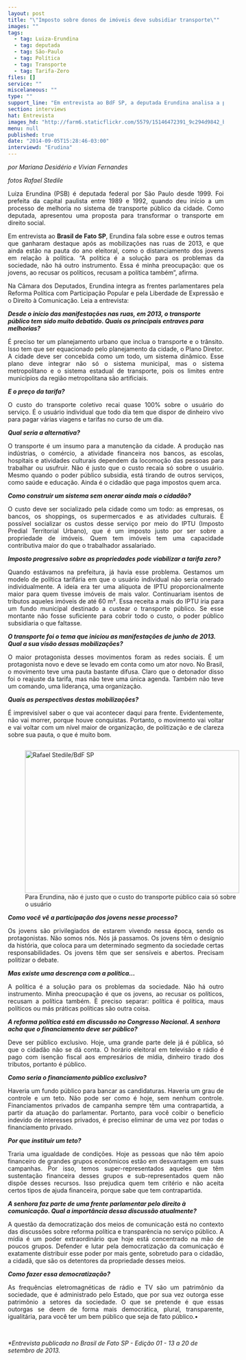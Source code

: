 ```yaml
---
layout: post
title: "\"Imposto sobre donos de imóveis deve subsidiar transporte\""
images: ""
tags:
  - tag: Luiza-Erundina
  - tag: deputada
  - tag: São-Paulo
  - tag: Política
  - tag: Transporte
  - tag: Tarifa-Zero
files: []
service: ""
miscelaneous: ""
type: ""
support_line: "Em entrevista ao BdF SP, a deputada Erundina analisa a política a partir dos protestos populares"
section: interviews
hat: Entrevista
images_hd: "http://farm6.staticflickr.com/5579/15146472391_9c294d9842_b.jpg"
menu: null
published: true
date: "2014-09-05T15:28:46-03:00"
interviewd: "Erudina"
---
```

<p><em>por Mariana Desid&eacute;rio e Vivian Fernandes</em></p>

<p><em>fotos Rafael Stedile</em></p>

<p style="text-align:justify">Luiza Erundina (PSB) &eacute; deputada federal por S&atilde;o Paulo desde 1999. Foi prefeita da capital paulista entre 1989 e 1992, quando deu in&iacute;cio a um processo de melhoria no sistema de transporte p&uacute;blico da cidade. Como deputada, apresentou uma proposta para transformar o transporte em direito social.&nbsp;</p>

<p style="text-align:justify">Em entrevista ao <strong>Brasil de Fato SP</strong>, Erundina fala sobre esse e outros temas que ganharam destaque ap&oacute;s as&nbsp;mobiliza&ccedil;&otilde;es nas ruas de 2013, e que ainda est&atilde;o na pauta do ano eleitoral, como o distanciamento dos jovens em rela&ccedil;&atilde;o &agrave; pol&iacute;tica. &ldquo;A pol&iacute;tica &eacute; a solu&ccedil;&atilde;o para os problemas da sociedade, n&atilde;o h&aacute; outro instrumento. Essa &eacute; minha preocupa&ccedil;&atilde;o: que os jovens, ao recusar os pol&iacute;ticos, recusam a pol&iacute;tica tamb&eacute;m&rdquo;, afirma.</p>

<p style="text-align:justify">Na C&acirc;mara dos Deputados, Erundina integra as frentes parlamentares pela Reforma Pol&iacute;tica com Participa&ccedil;&atilde;o Popular e pela Liberdade de Express&atilde;o e o Direito &agrave; Comunica&ccedil;&atilde;o.&nbsp;Leia a entrevista:</p>

<p><strong><em>Desde o in&iacute;cio das manifesta&ccedil;&otilde;es nas ruas, em 2013, o transporte p&uacute;blico tem sido muito debatido. Quais os principais entraves para melhorias?</em></strong></p>

<p style="text-align:justify">&Eacute; preciso ter um planejamento urbano que inclua o transporte e o tr&acirc;nsito. Isso tem que ser equacionado pelo planejamento da cidade, o Plano Diretor. A cidade deve ser concebida como um todo, um sistema din&acirc;mico. Esse plano deve integrar n&atilde;o s&oacute; o sistema municipal, mas o sistema metropolitano e o sistema estadual de transporte, pois os limites entre munic&iacute;pios da regi&atilde;o metropolitana s&atilde;o artificiais.&nbsp;</p>

<p><strong><em>E o pre&ccedil;o da tarifa?</em></strong></p>

<p style="text-align:justify">O custo do transporte coletivo recai quase 100% sobre o usu&aacute;rio do servi&ccedil;o. &Eacute; o usu&aacute;rio individual que todo dia tem que dispor de dinheiro vivo para pagar v&aacute;rias viagens e tarifas no curso de um dia.&nbsp;</p>

<p><strong><em>Qual seria a alternativa?&nbsp;</em></strong></p>

<p style="text-align:justify">O transporte &eacute; um insumo para a manuten&ccedil;&atilde;o da cidade. A produ&ccedil;&atilde;o nas ind&uacute;strias, o com&eacute;rcio, a atividade financeira nos bancos, as escolas, hospitais e atividades culturais dependem da locomo&ccedil;&atilde;o das pessoas para trabalhar ou usufruir. N&atilde;o &eacute; justo que o custo recaia s&oacute; sobre o usu&aacute;rio. Mesmo quando o poder p&uacute;blico subsidia, est&aacute; tirando de outros servi&ccedil;os, como sa&uacute;de e educa&ccedil;&atilde;o. Ainda &eacute; o cidad&atilde;o que paga impostos quem arca.</p>

<p><strong><em>Como construir um sistema sem onerar ainda mais o cidad&atilde;o?&nbsp;</em></strong></p>

<p style="text-align:justify">O custo deve ser socializado pela cidade como um todo: as empresas, os bancos, os shoppings, os supermercados e as atividades culturais. &Eacute; poss&iacute;vel socializar os custos desse servi&ccedil;o por meio do IPTU&nbsp;(Imposto Predial Territorial Urbano), que &eacute; um imposto justo por ser sobre a propriedade de im&oacute;veis. Quem tem im&oacute;veis tem uma capacidade contributiva maior do que o trabalhador assalariado. &nbsp;</p>

<p><strong><em>Imposto progressivo sobre as propriedades pode viabilizar a tarifa zero?</em></strong></p>

<p style="text-align:justify">Quando est&aacute;vamos na prefeitura, j&aacute; havia esse problema. Gestamos um modelo de pol&iacute;tica tarif&aacute;ria em que o usu&aacute;rio individual n&atilde;o seria onerado individualmente. A ideia era ter uma al&iacute;quota de IPTU proporcionalmente maior para quem tivesse im&oacute;veis de mais valor. Continuariam isentos de tributos aqueles im&oacute;veis de at&eacute; 60 m&sup2;. Essa receita a mais do IPTU iria para um fundo municipal destinado a custear o transporte p&uacute;blico. Se esse montante n&atilde;o fosse suficiente para cobrir todo o custo, o poder p&uacute;blico subsidiaria o que faltasse.&nbsp;</p>

<p><strong><em>O transporte foi o tema que iniciou as manifesta&ccedil;&otilde;es de junho de 2013. Qual a sua vis&atilde;o dessas mobiliza&ccedil;&otilde;es?</em></strong></p>

<p style="text-align:justify">O maior protagonista desses movimentos foram as redes sociais. &Eacute; um protagonista novo e deve se levado em conta como um ator novo. No Brasil, o movimento teve uma pauta bastante difusa. Claro que o detonador disso foi o reajuste da tarifa, mas n&atilde;o teve uma &uacute;nica agenda. Tamb&eacute;m n&atilde;o teve um comando, uma lideran&ccedil;a, uma organiza&ccedil;&atilde;o.&nbsp;</p>

<p><strong><em>Quais as perspectivas destas mobiliza&ccedil;&otilde;es?</em></strong></p>

<p style="text-align:justify">&Eacute; imprevis&iacute;vel saber o que vai acontecer daqui para frente. Evidentemente, n&atilde;o vai morrer, porque houve conquistas. Portanto, o movimento vai voltar e vai voltar com um n&iacute;vel maior de organiza&ccedil;&atilde;o, de politiza&ccedil;&atilde;o e de clareza sobre sua pauta, o que &eacute; muito bom.&nbsp;</p>

<figure class="image" style="float:left"><img alt="Rafael Stedile/BdF SP" height="333" src="http://farm6.staticflickr.com/5579/15146472391_9c294d9842_b.jpg" width="500" />
<figcaption>Para Erundina, n&atilde;o &eacute; justo que o custo do transporte p&uacute;blico caia s&oacute; sobre o usu&aacute;rio&nbsp;</figcaption>
</figure>

<p><strong><em>Como voc&ecirc; v&ecirc; a participa&ccedil;&atilde;o dos jovens nesse processo?</em></strong></p>

<p style="text-align:justify">Os jovens s&atilde;o privilegiados de estarem vivendo nessa &eacute;poca, sendo os protagonistas. N&atilde;o somos n&oacute;s. N&oacute;s j&aacute; passamos. Os jovens t&ecirc;m o des&iacute;gnio da hist&oacute;ria, que coloca para um determinado segmento da sociedade certas responsabilidades. Os jovens t&ecirc;m que ser sens&iacute;veis e abertos. Precisam politizar o debate.&nbsp;</p>

<p><strong><em>Mas existe uma descren&ccedil;a com a pol&iacute;tica...</em></strong></p>

<p style="text-align:justify">A pol&iacute;tica &eacute; a solu&ccedil;&atilde;o para os problemas da sociedade. N&atilde;o h&aacute; outro instrumento. Minha preocupa&ccedil;&atilde;o &eacute; que os jovens, ao recusar os pol&iacute;ticos, recusam a pol&iacute;tica tamb&eacute;m. &Egrave; preciso separar: pol&iacute;tica &eacute; pol&iacute;tica, maus pol&iacute;ticos ou m&aacute;s pr&aacute;ticas pol&iacute;ticas s&atilde;o outra coisa.</p>

<p><strong><em>A reforma pol&iacute;tica est&aacute; em discuss&atilde;o no Congresso Nacional. A senhora acha que o financiamento deve ser p&uacute;blico?</em></strong></p>

<p style="text-align:justify">Deve ser p&uacute;blico exclusivo. Hoje, uma grande parte dele j&aacute; &eacute; p&uacute;blica, s&oacute; que o cidad&atilde;o n&atilde;o se d&aacute; conta. O hor&aacute;rio eleitoral em televis&atilde;o e r&aacute;dio &eacute; pago com isen&ccedil;&atilde;o fiscal aos empres&aacute;rios de m&iacute;dia, dinheiro tirado dos tributos, portanto &eacute; p&uacute;blico.&nbsp;</p>

<p><strong><em>Como seria o financiamento p&uacute;blico exclusivo?&nbsp;</em></strong></p>

<p style="text-align:justify">Haveria um fundo p&uacute;blico para bancar as candidaturas. Haveria um grau de controle e um teto. N&atilde;o pode ser como &eacute; hoje, sem nenhum controle. Financiamentos privados de campanha sempre t&ecirc;m uma contrapartida, a partir da atua&ccedil;&atilde;o do parlamentar. Portanto, para voc&ecirc; coibir o beneficio indevido de interesses privados, &eacute; preciso eliminar de uma vez por todas o financiamento privado.&nbsp;</p>

<p><strong><em>Por que instituir um teto?</em></strong></p>

<p style="text-align:justify">Traria uma igualdade de condi&ccedil;&otilde;es. Hoje as pessoas que n&atilde;o t&ecirc;m apoio financeiro de grandes grupos econ&ocirc;micos est&atilde;o em desvantagem em suas campanhas. Por isso, temos super-representados aqueles que t&ecirc;m sustenta&ccedil;&atilde;o financeira desses grupos e sub-representados quem n&atilde;o disp&otilde;e desses recursos. Isso prejudica quem tem crit&eacute;rio e n&atilde;o aceita certos tipos de ajuda financeira, porque sabe que tem contrapartida.&nbsp;</p>

<p><strong><em>A senhora faz parte de uma frente parlamentar pelo direito &agrave; comunica&ccedil;&atilde;o. Qual a import&acirc;ncia dessa discuss&atilde;o atualmente?</em></strong></p>

<p style="text-align:justify">A quest&atilde;o da democratiza&ccedil;&atilde;o dos meios de comunica&ccedil;&atilde;o est&aacute; no contexto das discuss&otilde;es sobre reforma pol&iacute;tica e transpar&ecirc;ncia no servi&ccedil;o p&uacute;blico. A m&iacute;dia &eacute; um poder extraordin&aacute;rio que hoje est&aacute; concentrado na m&atilde;o de poucos grupos. Defender e lutar pela democratiza&ccedil;&atilde;o da comunica&ccedil;&atilde;o &eacute; exatamente distribuir esse poder por mais gente, sobretudo para o cidad&atilde;o, a cidad&atilde;, que s&atilde;o os detentores da propriedade desses meios.</p>

<p><strong><em>Como fazer essa democratiza&ccedil;&atilde;o?</em></strong></p>

<p style="text-align:justify">As frequ&ecirc;ncias eletromagn&eacute;ticas de r&aacute;dio e TV s&atilde;o um patrim&ocirc;nio da sociedade, que &eacute; administrado pelo Estado, que por sua vez outorga esse patrim&ocirc;nio a setores da sociedade. O que se pretende &eacute; que essas outorgas se deem de forma mais democr&aacute;tica, plural, transparente, igualit&aacute;ria, para voc&ecirc; ter um bem p&uacute;blico que seja de fato p&uacute;blico.&bull;</p>

<p>&nbsp;</p>

<p><em>*Entrevista publicada no Brasil de Fato SP - Edi&ccedil;&atilde;o 01 - 13 a 20 de setembro de 2013.</em></p>
